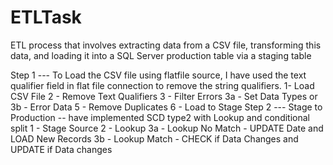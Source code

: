 # ETLTask
ETL process that involves extracting data from a CSV file, transforming this data, and loading it into a SQL Server production table via a staging table

Step 1 --- To Load the CSV file using flatfile source,  I have used the text qualifier field in flat file connection to remove the string qualifiers. 
           1- Load CSV File
           2 - Remove Text Qualifiers
           3 - Filter Errors
           3a - Set Data Types  or 3b - Error Data
           5 - Remove Duplicates
           6 - Load to Stage
Step 2 --- Stage to Production -- have implemented SCD type2 with Lookup and conditional split
           1 - Stage Source
           2 - Lookup
           3a - Lookup No Match - UPDATE Date and LOAD New Records
           3b - Lookup Match - CHECK if Data Changes and UPDATE if Data changes

